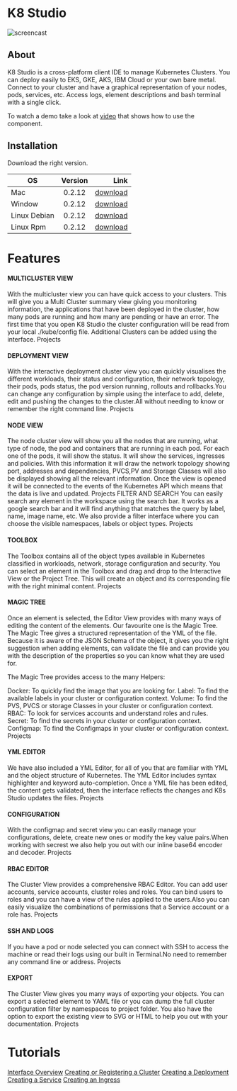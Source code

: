 

# K8 Studio
![screencast](https://media.giphy.com/media/eHjRZn9eoX6Ca670dD/giphy.gif)
## About
K8 Studio is a cross-platform client IDE to manage Kubernetes Clusters.
You can deploy easily to EKS, GKE, AKS, IBM Cloud or your own bare metal. Connect to your cluster and have a graphical representation of your nodes, pods, services, etc. Access logs, element descriptions and bash terminal with a single click.



 To watch a demo take a look at [video](https://youtu.be/ac2jRN1vbkQ) that shows how to use the component.
 
## Installation
Download the right version.

| OS            | Version   | Link                        |
| ------------- |:-------:| -----------------------------------:|
| Mac         | 0.2.12  | [download](https://github.com/guiqui/k8Studio/releases/download/v0.2.12/K8Studio-0.2.12-osx.dmg)  |
| Window           | 0.2.12     | [download](https://github.com/guiqui/k8Studio/releases/download/v0.2.12/K8Studio-Setup.0.2.12.exe)          |
| Linux Debian          | 0.2.12   | [download](https://github.com/guiqui/k8Studio/releases/download/v0.2.12/K8Studio-0.2.12-amd64-linux.deb) |
| Linux Rpm          | 0.2.12   | [download](https://github.com/guiqui/k8Studio/releases/download/v0.2.12/K8Studio-0.2.12-x86_64-linux.rpm) |


# Features

#### MULTICLUSTER VIEW
With the multicluster view you can have quick access to your clusters. This will give you a Multi Cluster summary view giving you monitoring information, the applications that have been deployed in the cluster, how many pods are running and how many are pending or have an error. The first time that you open K8 Studio the cluster configuration will be read from your local ./kube/config file. Additional Clusters can be added using the interface.
Projects
#### DEPLOYMENT VIEW
With the interactive deployment cluster view you can quickly visualises the different workloads, their status and configuration, their network topology, their pods, pods status, the pod version running, rollouts and rollbacks.You can change any configuration by simple using the interface to add, delete, edit and pushing the changes to the cluster.All without needing to know or remember the right command line.
Projects
#### NODE VIEW
The node cluster view will show you all the nodes that are running, what type of node, the pod and containers that are running in each pod. For each one of the pods, it will show the status. It will show the services, ingresses and policies. With this information it will draw the network topology showing port, addresses and dependencies, PVCS,PV and Storage Classes will also be displayed showing all the relevant information. Once the view is opened it will be connected to the events of the Kubernetes API which means that the data is live and updated.
Projects
FILTER AND SEARCH
You can easily search any element in the workspace using the search bar. It works as a google search bar and it will find anything that matches the query by label, name, image name, etc. We also provide a filter interface where you can choose the visible namespaces, labels or object types.
Projects
#### TOOLBOX
The Toolbox contains all of the object types available in Kubernetes classified in workloads, network, storage configuration and security. You can select an element in the Toolbox and drag and drop to the Interactive View or the Project Tree. This will create an object and its corresponding file with the right minimal content.
Projects
#### MAGIC TREE
Once an element is selected, the Editor View provides with many ways of editing the content of the elements. Our favourite one is the Magic Tree. The Magic Tree gives a structured representation of the YML of the file. Because it is aware of the JSON Schema of the object, it gives you the right suggestion when adding elements, can validate the file and can provide you with the description of the properties so you can know what they are used for.

The Magic Tree provides access to the many Helpers:

Docker: To quickly find the image that you are looking for.
Label: To find the available labels in your cluster or configuration context.
Volume: To find the PVS, PVCS or storage Classes in your cluster or configuration context.
RBAC: To look for services accounts and understand roles and rules.
Secret: To find the secrets in your cluster or configuration context.
Configmap: To find the Configmaps in your cluster or configuration context.
Projects
#### YML EDITOR
We have also included a YML Editor, for all of you that are familiar with YML and the object structure of Kubernetes. The YML Editor includes syntax highlighter and keyword auto-completion. Once a YML file has been edited, the content gets validated, then the interface reflects the changes and K8s Studio updates the files.
Projects
#### CONFIGURATION
With the configmap and secret view you can easily manage your configurations, delete, create new ones or modify the key value pairs.When working with secrest we also help you out with our inline base64 encoder and decoder.
Projects
#### RBAC EDITOR
The Cluster View provides a comprehensive RBAC Editor. You can add user accounts, service accounts, cluster roles and roles. You can bind users to roles and you can have a view of the rules applied to the users.Also you can easily visualize the combinations of permissions that a Service account or a role has.
Projects
#### SSH AND LOGS
If you have a pod or node selected you can connect with SSH to access the machine or read their logs using our built in Terminal.No need to remember any command line or address.
Projects
#### EXPORT
The Cluster View gives you many ways of exporting your objects. You can export a selected element to YAML file or you can dump the full cluster configuration filter by namespaces to project folder. You also have the option to export the existing view to SVG or HTML to help you out with your documentation.
Projects

# Tutorials

[Interface Overview](https://youtu.be/TJyXtB5t3cU)
[Creating or Registering a Cluster](https://youtu.be/nnBabVRyDQY)
[Creating a Deployment](https://youtu.be/L3PsJ5sVcFE)
[Creating a Service](https://youtu.be/W5zAcbnmT3A)
[Creating an Ingress](https://youtu.be/hrEdRGBYdso)


